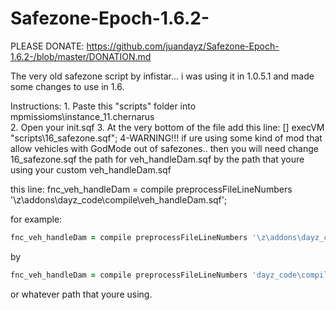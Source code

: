# Safezone-Epoch-1.6.2-
PLEASE DONATE:
https://github.com/juandayz/Safezone-Epoch-1.6.2-/blob/master/DONATION.md


 The very old safezone script by infistar... i was using it in 1.0.5.1  and made some changes to use in 1.6.

Instructions:
    1. Paste this "scripts" folder into mpmissioms\instance_11.chernarus\
    2. Open your init.sqf
    3. At the very bottom of the file add this line:  [] execVM "scripts\16_safezone.sqf";
    4-WARNING!!! if ure using some kind of mod that allow vehicles with GodMode out of safezones..  then you will need change 
    16_safezone.sqf  the path for veh_handleDam.sqf by the path that youre using your custom veh_handleDam.sqf

this line:  fnc_veh_handleDam = compile preprocessFileLineNumbers '\z\addons\dayz_code\compile\veh_handleDam.sqf'; 

for example:

```ruby
fnc_veh_handleDam = compile preprocessFileLineNumbers '\z\addons\dayz_code\compile\veh_handleDam.sqf'; 
```
by
```ruby
fnc_veh_handleDam = compile preprocessFileLineNumbers 'dayz_code\compile\veh_handleDam.sqf';
```
or whatever path that youre using.


